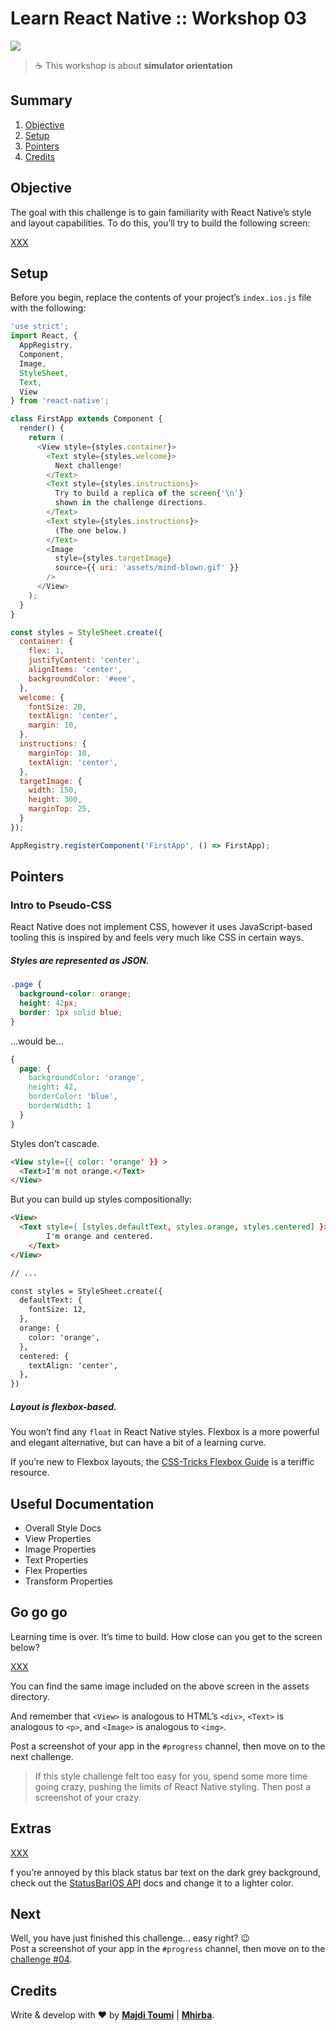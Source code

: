 # Learn React Native :: Workshop 03

[![](https://img.shields.io/badge/React%20Native-v0.44-blue.svg)](https://facebook.github.io/react-native/)

> :coffee: This workshop is about **simulator orientation**

## <a name='TOC'>Summary</a>

01. [Objective](#objective)
02. [Setup](#setup)
02. [Pointers](#pointers)
42. [Credits](#credits)

## <a name='objective'>Objective</a>

The goal with this challenge is to gain familiarity with React Native’s style
and layout capabilities. To do this, you’ll try to build the following screen:

[XXX](./assets/screen-app.png)

## <a name='setup'>Setup</a>

Before you begin, replace the contents of your project’s `index.ios.js` file
with the following:

```js
'use strict';
import React, {
  AppRegistry,
  Component,
  Image,
  StyleSheet,
  Text,
  View
} from 'react-native';

class FirstApp extends Component {
  render() {
    return (
      <View style={styles.container}>
        <Text style={styles.welcome}>
          Next challenge!
        </Text>
        <Text style={styles.instructions}>
          Try to build a replica of the screen{'\n'}
          shown in the challenge directions.
        </Text>
        <Text style={styles.instructions}>
          (The one below.)
        </Text>
        <Image
          style={styles.targetImage}
          source={{ uri: 'assets/mind-blown.gif' }}
        />
      </View>
    );
  }
}

const styles = StyleSheet.create({
  container: {
    flex: 1,
    justifyContent: 'center',
    alignItems: 'center',
    backgroundColor: '#eee',
  },
  welcome: {
    fontSize: 20,
    textAlign: 'center',
    margin: 10,
  },
  instructions: {
    marginTop: 10,
    textAlign: 'center',
  },
  targetImage: {
    width: 150,
    height: 300,
    marginTop: 25,
  }
});

AppRegistry.registerComponent('FirstApp', () => FirstApp);
```

## <a name='pointers'>Pointers</a>

### Intro to Pseudo-CSS

React Native does not implement CSS, however it uses JavaScript-based tooling
this is inspired by and feels very much like CSS in certain ways.

##### Styles are represented as JSON.

```css
.page {
  background-color: orange;
  height: 42px;
  border: 1px solid blue;
}
```

...would be...

```css
{
  page: {
    backgroundColor: 'orange',
    height: 42,
    borderColor: 'blue',
    borderWidth: 1
  }
}
```

Styles don’t cascade.

```html
<View style={{ color: 'orange' }} >
  <Text>I'm not orange.</Text>
</View>
```

But you can build up styles compositionally:

```html
<View>
  <Text style={ [styles.defaultText, styles.orange, styles.centered] }>
		I'm orange and centered.
	</Text>
</View>

// ...

const styles = StyleSheet.create({
  defaultText: {
    fontSize: 12,
  },
  orange: {
    color: 'orange',
  },
  centered: {
    textAlign: 'center',
  },
})
```

##### Layout is flexbox-based.

You won’t find any `float` in React Native styles. Flexbox is a more powerful
and elegant alternative, but can have a bit of a learning curve.

If you’re new to Flexbox layouts, the [CSS-Tricks Flexbox Guide](https://css-tricks.com/snippets/css/a-guide-to-flexbox/) is a teriffic resource.

## <a name='useful-documentation'>Useful Documentation</a>

- Overall Style Docs
- View Properties
- Image Properties
- Text Properties
- Flex Properties
- Transform Properties

## <a name='gogogo'>Go go go</a>

Learning time is over. It’s time to build. How close can you get to the screen below?

[XXX](./assets/screen-app.png)

You can find the same image included on the above screen in the assets directory.

And remember that `<View>` is analogous to HTML’s `<div>`, `<Text>` is analogous to `<p>`, and `<Image>` is analogous to `<img>`.

Post a screenshot of your app in the `#progress` channel, then move on to the next challenge.

> If this style challenge felt too easy for you, spend some more time going crazy, pushing the limits of React Native styling. Then post a screenshot of your crazy.

## <a name='extras'>Extras</a>

[XXX](./assets/screen-topbar.png)

f you’re annoyed by this black status bar text on the dark grey background, check out the [StatusBarIOS API](https://facebook.github.io/react-native/docs/statusbarios.html#content) docs and change it to a lighter color.

## <a name='next'>Next</a>

Well, you have just finished this challenge... easy right? :wink:<br />
Post a screenshot of your app in the `#progress` channel, then move on to the [challenge #04](https://github.com/majdi/learn-react-native/tree/master/challenge-04).

## <a name='credits'>Credits</a>

Write & develop with :heart: by [**Majdi Toumi**](http://majditoumi.com) | [**Mhirba**](http://www.mhirba.com).
